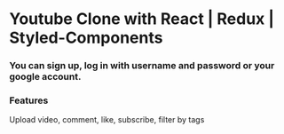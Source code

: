 # Youtube Clone with React | Redux | Styled-Components


### You can sign up, log in with username and password or your google account. 

### Features
Upload video, comment, like, subscribe, filter by tags


